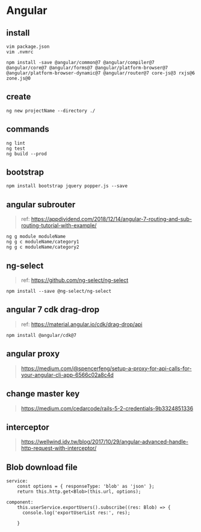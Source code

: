 # Angular

## install
```
vim package.json
vim .nvmrc

npm install -save @angular/common@7 @angular/compiler@7 @angular/core@7 @angular/forms@7 @angular/platform-browser@7 @angular/platform-browser-dynamic@7 @angular/router@7 core-js@3 rxjs@6 zone.js@0
```

## create
```
ng new projectName --directory ./
```

## commands
```
ng lint
ng test
ng build --prod
```
## bootstrap
```
npm install bootstrap jquery popper.js --save
```

## angular subrouter
> ref: https://appdividend.com/2018/12/14/angular-7-routing-and-sub-routing-tutorial-with-example/

```
ng g module moduleName
ng g c moduleName/category1
ng g c moduleName/category2
```

## ng-select
> ref: https://github.com/ng-select/ng-select

```
npm install --save @ng-select/ng-select
```

## angular 7 cdk drag-drop
> ref: https://material.angular.io/cdk/drag-drop/api

```
npm install @angular/cdk@7
```

## angular proxy
> https://medium.com/@spencerfeng/setup-a-proxy-for-api-calls-for-your-angular-cli-app-6566c02a8c4d


## change master key
> https://medium.com/cedarcode/rails-5-2-credentials-9b3324851336


## interceptor
> https://wellwind.idv.tw/blog/2017/10/29/angular-advanced-handle-http-request-with-interceptor/


## Blob download file
```
service:
    const options = { responseType: 'blob' as 'json' };
    return this.http.get<Blob>(this.url, options);

component:
    this.userService.exportUsers().subscribe((res: Blob) => {
      console.log('exportUserList res:', res);

    }

```
